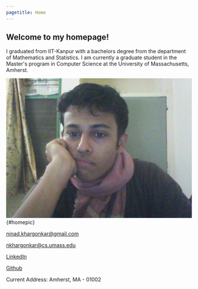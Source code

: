 ```yaml
---
pagetitle: Home
---
```


## Welcome to my homepage!

I graduated from IIT-Kanpur with a bachelors degree from the department of
Mathematics and Statistics. I am currently a graduate student in the Master's program 
in Computer Science at the University of Massachusetts, Amherst. 


![home](./media/ninad_home.jpg){#homepic}


ninad.khargonkar@gmail.com  

nkhargonkar@cs.umass.edu

[LinkedIn](https://www.linkedin.com/in/ninadkhargonkar/)

[Github](https://github.com/ninception)

Current Address: Amherst, MA - 01002


